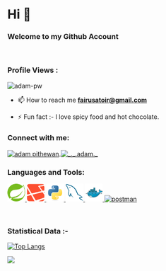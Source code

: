 
<h1>Hi 👋</h1>
<h3>Welcome to my Github Account</h3>

<br>

<p align="right"> 
    <h3>Profile Views :</h3> 
    <img src="https://komarev.com/ghpvc/?username=fairusatoir&label=Profile%20views&color=0e75b6&style=flat" alt="adam-pw" /> 
</p>

- 📫 How to reach me **fairusatoir@gmail.com**

- ⚡ Fun fact :- I love spicy food and hot chocolate.

<h3 align="left">Connect with me:</h3>
<p align="left">
  <a href="https://www.linkedin.com/in/fairusatoir/" target="blank">
      <img align="center" src="https://raw.githubusercontent.com/rahuldkjain/github-profile-readme-generator/master/src/images/icons/Social/linked-in-alt.svg"
      alt="adam pithewan" height="30" width="40" />
  </a>
  <a href="https://twitter.com/zuhairatoir" target="blank">
      <img align="center" src="https://raw.githubusercontent.com/rahuldkjain/github-profile-readme-generator/master/src/images/icons/Social/twitter.svg"
      alt="_._.adam._" height="30" width="40" />
  </a>
</p>


<h3 align="left">Languages and Tools:</h3>
<p align="left"> 
    <a href="https://spring.io/" target="_blank" rel="noreferrer"> 
        <img src="https://raw.githubusercontent.com/devicons/devicon/master/icons/spring/spring-original.svg" alt="Spring" width="40"
      height="40" /> 
    </a>
    <a href="https://laravel.com/" target="_blank" rel="noreferrer"> 
        <img src="https://raw.githubusercontent.com/devicons/devicon/master/icons/laravel/laravel-plain.svg" alt="Laravel" width="40"
      height="40" /> 
    </a>
    <a href="https://python.com/" target="_blank" rel="noreferrer"> 
        <img src="https://raw.githubusercontent.com/devicons/devicon/master/icons/python/python-original.svg" alt="Python" width="40"
      height="40" /> 
    </a>
    <a href="https://git-scm.com/" target="_blank" rel="noreferrer"> 
        <img src="https://raw.githubusercontent.com/devicons/devicon/master/icons/mysql/mysql-plain.svg" alt="git" width="40" height="40" /> 
    </a> 
    <a href="https://www.docker.com/" target="_blank" rel="noreferrer"> 
        <img src="https://raw.githubusercontent.com/devicons/devicon/master/icons/docker/docker-original.svg" alt="docker" width="40" height="40" /> 
    </a> 
    <a href="https://www.postman.com/" target="_blank" rel="noreferrer"> 
        <img src="https://seeklogo.com/images/P/postman-logo-0087CA0D15-seeklogo.com.png" alt="postman" width="40" height="40" /> 
    </a> 
</p>

<br>

<h3>Statistical Data :-</h3>

<div>

  [![Top Langs](https://github-readme-stats.vercel.app/api/top-langs/?username=fairusatoir&layout=compact&theme=cobalt)](https://github.com/anuraghazra/github-readme-stats)
  
  [![](https://github-readme-stats.vercel.app/api?username=fairusatoir&show_icons=true&count_private=true&include_all_commits=true&theme=cobalt)](https://github.com/anuraghazra/github-readme-stats)

<div>

